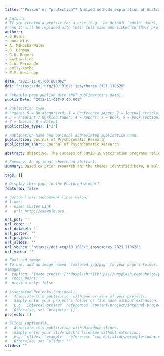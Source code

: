 ```yaml
---
title: "“Poison” or “protection”? A mixed methods exploration of Australian parents' COVID-19 vaccination intentions"

# Authors
# If you created a profile for a user (e.g. the default `admin` user), write the username (folder name) here 
# and it will be replaced with their full name and linked to their profile.
authors:
- S Evans
- anna-klas
- A. Mikocka-Walus
- B. German
- G.D. Rogers
- mathew-ling
- J.W. Fernando
- emily-kothe
- E.M. Westrupp

date: "2021-11-01T00:00:00Z"
doi: "https://doi.org/10.1016/j.jpsychores.2021.110626"

# Schedule page publish date (NOT publication's date).
publishDate: "2021-11-01T00:00:00Z"

# Publication type.
# Legend: 0 = Uncategorized; 1 = Conference paper; 2 = Journal article;
# 3 = Preprint / Working Paper; 4 = Report; 5 = Book; 6 = Book section;
# 7 = Thesis; 8 = Patent
publication_types: ["2"]

# Publication name and optional abbreviated publication name.
publication: Journal of Psychosomatic Research
publication_short: Journal of Psychosomatic Research

abstract: Objective. The success of COVID-19 vaccination programs relies on community attitudes, yet little is known about parents' views. We aimed to explore the reasons behind Australian parents' vaccine intentions for themselves and for their children. Method. This mixed methods study relates to Wave 13 (January 2021) of a longitudinal study of Australian parents' experiences during COVID-19 and contained 1094 participants (83% mothers). We used multinomial logistic regression to understand demographic predictors of vaccine intention, and a descriptive template thematic analysis to analyse open-ended questions about parents' reasons for vaccine intentions for themselves and their children. Results. 64% of Australian parents intend on vaccination, 26% are unsure and 9% intend to decline; 48% intend to vaccinate their children, 38% are unsure, and 14% intend to decline. Relative to those intending to vaccinate, parents unsure (OR = -0.63, 95% CI 0.46, −0.84, p = .002) or not intending (OR = -0.41, 95% CI 0.24, 0.67 p < .001) to vaccinate were more likely to have lower trust in doctors. Similar predictors emerged for parents who did not intend to vaccinate their children (OR = 0.47, 95% CI 0.31, 0.70, p < .001). Qualitative data indicated that many parents had not made a firm decision, including a lack of alignment between intentions and reasons. For example, parents who said ‘yes’ to vaccination, often then expressed hesitance and a focus on risks in their written response. Reasons for hesitancy for themselves included concerns about testing, side effects, and long-term outcomes. Similar themes were present for children, but parents expressed a strong desire to protect their children, and an eagerness for health information. Conclusion.Based on prior research and the themes identified here, a multipronged campaign that includes education/promotion, good access to vaccines and role models, is likely to support parents to make informed decisions regarding COVID-19 vaccination.

# Summary. An optional shortened abstract.
summary: Based on prior research and the themes identified here, a multipronged campaign that includes education/promotion, good access to vaccines and role models, is likely to support parents to make informed decisions regarding COVID-19 vaccination.

tags: []

# Display this page in the Featured widget?
featured: false

# Custom links (uncomment lines below)
# links:
# - name: Custom Link
#   url: http://example.org

url_pdf: ''
url_code: ''
url_dataset: ''
url_poster: ''
url_project: ''
url_slides: ''
url_source: 'https://doi.org/10.1016/j.jpsychores.2021.110626'
url_video: ''

# Featured image
# To use, add an image named `featured.jpg/png` to your page's folder. 
#image:
#  caption: 'Image credit: [**Unsplash**](https://unsplash.com/photos/pLCdAaMFLTE)'
#  focal_point: ""
#  preview_only: false

# Associated Projects (optional).
#   Associate this publication with one or more of your projects.
#   Simply enter your project's folder or file name without extension.
#   E.g. `internal-project` references `content/project/internal-project/index.md`.
#   Otherwise, set `projects: []`.
projects: []

# Slides (optional).
#   Associate this publication with Markdown slides.
#   Simply enter your slide deck's filename without extension.
#   E.g. `slides: "example"` references `content/slides/example/index.md`.
#   Otherwise, set `slides: ""`.
slides: ""
---
```

